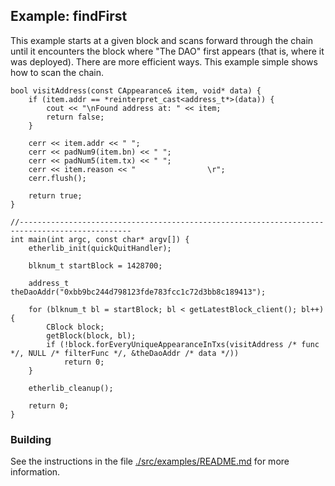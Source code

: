 ## Example: findFirst

This example starts at a given block and scans forward through the chain until it encounters the block where
"The DAO" first appears (that is, where it was deployed). There are more efficient ways. This example simple shows
how to scan the chain.

```
bool visitAddress(const CAppearance& item, void* data) {
    if (item.addr == *reinterpret_cast<address_t*>(data)) {
        cout << "\nFound address at: " << item;
        return false;
    }

    cerr << item.addr << " ";
    cerr << padNum9(item.bn) << " ";
    cerr << padNum5(item.tx) << " ";
    cerr << item.reason << "                \r";
    cerr.flush();

    return true;
}

//-----------------------------------------------------------------------------------------------
int main(int argc, const char* argv[]) {
    etherlib_init(quickQuitHandler);

    blknum_t startBlock = 1428700;

    address_t theDaoAddr("0xbb9bc244d798123fde783fcc1c72d3bb8c189413");

    for (blknum_t bl = startBlock; bl < getLatestBlock_client(); bl++) {
        CBlock block;
        getBlock(block, bl);
        if (!block.forEveryUniqueAppearanceInTxs(visitAddress /* func */, NULL /* filterFunc */, &theDaoAddr /* data */))
            return 0;
    }

    etherlib_cleanup();

    return 0;
}
```

### Building

See the instructions in the file [./src/examples/README.md](../README.md) for more information.
